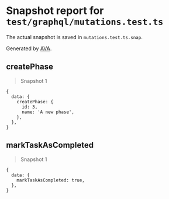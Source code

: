 # Snapshot report for `test/graphql/mutations.test.ts`

The actual snapshot is saved in `mutations.test.ts.snap`.

Generated by [AVA](https://avajs.dev).

## createPhase

> Snapshot 1

    {
      data: {
        createPhase: {
          id: 3,
          name: 'A new phase',
        },
      },
    }

## markTaskAsCompleted

> Snapshot 1

    {
      data: {
        markTaskAsCompleted: true,
      },
    }
